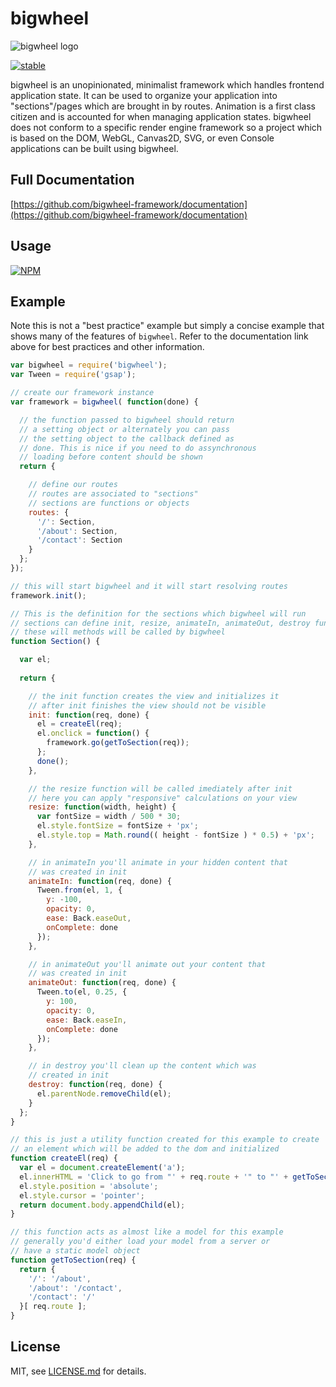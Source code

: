 # bigwheel
![bigwheel logo](https://raw.githubusercontent.com/bigwheel-framework/documentation/master/images/bigwheellogo.png)

[![stable](http://badges.github.io/stability-badges/dist/stable.svg)](http://github.com/badges/stability-badges)

bigwheel is an unopinionated, minimalist framework which handles frontend application state. It can be used to organize your application into "sections"/pages which are brought in by routes. Animation is a first class citizen and is accounted for when managing application states. bigwheel does not conform to a specific render engine framework so a project which is based on the DOM, WebGL, Canvas2D, SVG, or even Console applications can be built using bigwheel.

## Full Documentation

[https://github.com/bigwheel-framework/documentation](https://github.com/bigwheel-framework/documentation)

## Usage

[![NPM](https://nodei.co/npm/bigwheel.png)](https://www.npmjs.com/package/bigwheel)

## Example

Note this is not a "best practice" example but simply a concise example that shows many of the features of `bigwheel`. Refer to the documentation link above for best practices and other information.

```javascript
var bigwheel = require('bigwheel');
var Tween = require('gsap');

// create our framework instance
var framework = bigwheel( function(done) {

  // the function passed to bigwheel should return
  // a setting object or alternately you can pass
  // the setting object to the callback defined as
  // done. This is nice if you need to do assynchronous
  // loading before content should be shown
  return {

    // define our routes
    // routes are associated to "sections"
    // sections are functions or objects
    routes: {
      '/': Section,
      '/about': Section,
      '/contact': Section
    }
  };
});

// this will start bigwheel and it will start resolving routes
framework.init();

// This is the definition for the sections which bigwheel will run
// sections can define init, resize, animateIn, animateOut, destroy functions
// these will methods will be called by bigwheel
function Section() {

  var el;
  
  return {

    // the init function creates the view and initializes it
    // after init finishes the view should not be visible
    init: function(req, done) {
      el = createEl(req);      
      el.onclick = function() {
        framework.go(getToSection(req));
      };
      done();
    },

    // the resize function will be called imediately after init
    // here you can apply "responsive" calculations on your view
    resize: function(width, height) {
      var fontSize = width / 500 * 30;
      el.style.fontSize = fontSize + 'px';
      el.style.top = Math.round(( height - fontSize ) * 0.5) + 'px';
    },

    // in animateIn you'll animate in your hidden content that
    // was created in init
    animateIn: function(req, done) {
      Tween.from(el, 1, {
        y: -100, 
        opacity: 0,
        ease: Back.easeOut, 
        onComplete: done
      });
    },

    // in animateOut you'll animate out your content that
    // was created in init
    animateOut: function(req, done) {
      Tween.to(el, 0.25, {
        y: 100, 
        opacity: 0, 
        ease: Back.easeIn, 
        onComplete: done
      });
    },

    // in destroy you'll clean up the content which was
    // created in init
    destroy: function(req, done) {
      el.parentNode.removeChild(el);
    }
  };
}

// this is just a utility function created for this example to create
// an element which will be added to the dom and initialized
function createEl(req) {
  var el = document.createElement('a');
  el.innerHTML = 'Click to go from "' + req.route + '" to "' + getToSection(req) + '"';
  el.style.position = 'absolute';
  el.style.cursor = 'pointer';
  return document.body.appendChild(el);
}

// this function acts as almost like a model for this example
// generally you'd either load your model from a server or
// have a static model object
function getToSection(req) {
  return {
    '/': '/about',
    '/about': '/contact',
    '/contact': '/'
  }[ req.route ];
}
```

## License

MIT, see [LICENSE.md](http://github.com/bigwheel-framework/bigwheel/blob/master/LICENSE) for details.

